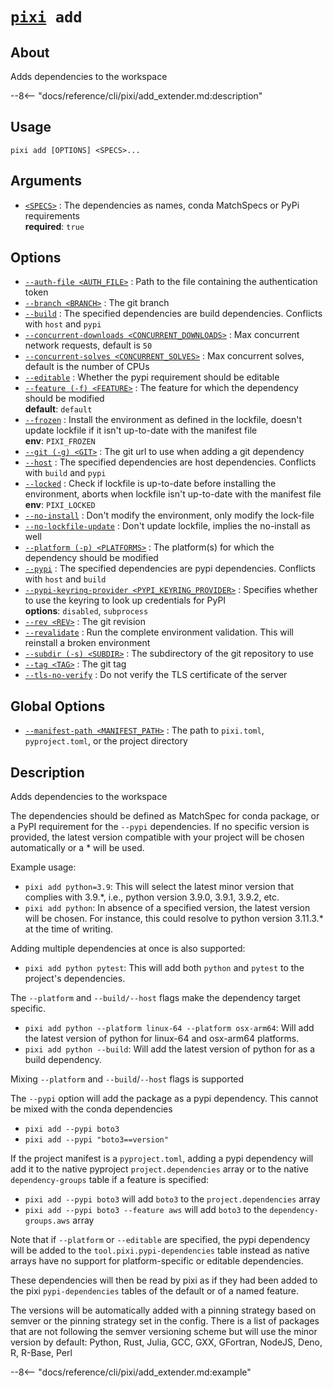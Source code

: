 <!--- This file is autogenerated. Do not edit manually! -->
# <code>[pixi](../pixi.md) add</code>

## About
Adds dependencies to the workspace

--8<-- "docs/reference/cli/pixi/add_extender.md:description"

## Usage
```
pixi add [OPTIONS] <SPECS>...
```

## Arguments
- <a id="arg-<SPECS>" href="#arg-<SPECS>">`<SPECS>`</a>
:  The dependencies as names, conda MatchSpecs or PyPi requirements
<br>**required**: `true`

## Options
- <a id="arg---auth-file" href="#arg---auth-file">`--auth-file <AUTH_FILE>`</a>
:  Path to the file containing the authentication token
- <a id="arg---branch" href="#arg---branch">`--branch <BRANCH>`</a>
:  The git branch
- <a id="arg---build" href="#arg---build">`--build`</a>
:  The specified dependencies are build dependencies. Conflicts with `host` and `pypi`
- <a id="arg---concurrent-downloads" href="#arg---concurrent-downloads">`--concurrent-downloads <CONCURRENT_DOWNLOADS>`</a>
:  Max concurrent network requests, default is `50`
- <a id="arg---concurrent-solves" href="#arg---concurrent-solves">`--concurrent-solves <CONCURRENT_SOLVES>`</a>
:  Max concurrent solves, default is the number of CPUs
- <a id="arg---editable" href="#arg---editable">`--editable`</a>
:  Whether the pypi requirement should be editable
- <a id="arg---feature" href="#arg---feature">`--feature (-f) <FEATURE>`</a>
:  The feature for which the dependency should be modified
<br>**default**: `default`
- <a id="arg---frozen" href="#arg---frozen">`--frozen`</a>
:  Install the environment as defined in the lockfile, doesn't update lockfile if it isn't up-to-date with the manifest file
<br>**env**: `PIXI_FROZEN`
- <a id="arg---git" href="#arg---git">`--git (-g) <GIT>`</a>
:  The git url to use when adding a git dependency
- <a id="arg---host" href="#arg---host">`--host`</a>
:  The specified dependencies are host dependencies. Conflicts with `build` and `pypi`
- <a id="arg---locked" href="#arg---locked">`--locked`</a>
:  Check if lockfile is up-to-date before installing the environment, aborts when lockfile isn't up-to-date with the manifest file
<br>**env**: `PIXI_LOCKED`
- <a id="arg---no-install" href="#arg---no-install">`--no-install`</a>
:  Don't modify the environment, only modify the lock-file
- <a id="arg---no-lockfile-update" href="#arg---no-lockfile-update">`--no-lockfile-update`</a>
:  Don't update lockfile, implies the no-install as well
- <a id="arg---platform" href="#arg---platform">`--platform (-p) <PLATFORMS>`</a>
:  The platform(s) for which the dependency should be modified
- <a id="arg---pypi" href="#arg---pypi">`--pypi`</a>
:  The specified dependencies are pypi dependencies. Conflicts with `host` and `build`
- <a id="arg---pypi-keyring-provider" href="#arg---pypi-keyring-provider">`--pypi-keyring-provider <PYPI_KEYRING_PROVIDER>`</a>
:  Specifies whether to use the keyring to look up credentials for PyPI
<br>**options**: `disabled`, `subprocess`
- <a id="arg---rev" href="#arg---rev">`--rev <REV>`</a>
:  The git revision
- <a id="arg---revalidate" href="#arg---revalidate">`--revalidate`</a>
:  Run the complete environment validation. This will reinstall a broken environment
- <a id="arg---subdir" href="#arg---subdir">`--subdir (-s) <SUBDIR>`</a>
:  The subdirectory of the git repository to use
- <a id="arg---tag" href="#arg---tag">`--tag <TAG>`</a>
:  The git tag
- <a id="arg---tls-no-verify" href="#arg---tls-no-verify">`--tls-no-verify`</a>
:  Do not verify the TLS certificate of the server

## Global Options
- <a id="arg---manifest-path" href="#arg---manifest-path">`--manifest-path <MANIFEST_PATH>`</a>
:  The path to `pixi.toml`, `pyproject.toml`, or the project directory

## Description
Adds dependencies to the workspace

The dependencies should be defined as MatchSpec for conda package, or a PyPI
requirement for the `--pypi` dependencies. If no specific version is
provided, the latest version compatible with your project will be chosen
automatically or a * will be used.

Example usage:

- `pixi add python=3.9`: This will select the latest minor version that
  complies with 3.9.*, i.e., python version 3.9.0, 3.9.1, 3.9.2, etc.
- `pixi add python`: In absence of a specified version, the latest version
  will be chosen. For instance, this could resolve to python version
  3.11.3.* at the time of writing.

Adding multiple dependencies at once is also supported:

- `pixi add python pytest`: This will add both `python` and `pytest` to the
  project's dependencies.

The `--platform` and `--build/--host` flags make the dependency target
specific.

- `pixi add python --platform linux-64 --platform osx-arm64`: Will add the
  latest version of python for linux-64 and osx-arm64 platforms.
- `pixi add python --build`: Will add the latest version of python for as a
  build dependency.

Mixing `--platform` and `--build`/`--host` flags is supported

The `--pypi` option will add the package as a pypi dependency. This cannot
be mixed with the conda dependencies

- `pixi add --pypi boto3`
- `pixi add --pypi "boto3==version"`

If the project manifest is a `pyproject.toml`, adding a pypi dependency will
add it to the native pyproject `project.dependencies` array or to the native
`dependency-groups` table if a feature is specified:

- `pixi add --pypi boto3` will add `boto3` to the `project.dependencies`
  array
- `pixi add --pypi boto3 --feature aws` will add `boto3` to the
  `dependency-groups.aws` array

Note that if `--platform` or `--editable` are specified, the pypi dependency
will be added to the `tool.pixi.pypi-dependencies` table instead as native
arrays have no support for platform-specific or editable dependencies.

These dependencies will then be read by pixi as if they had been added to
the pixi `pypi-dependencies` tables of the default or of a named feature.

The versions will be automatically added with a pinning strategy based on
semver or the pinning strategy set in the config. There is a list of
packages that are not following the semver versioning scheme but will use
the minor version by default:
Python, Rust, Julia, GCC, GXX, GFortran, NodeJS, Deno, R, R-Base, Perl


--8<-- "docs/reference/cli/pixi/add_extender.md:example"
